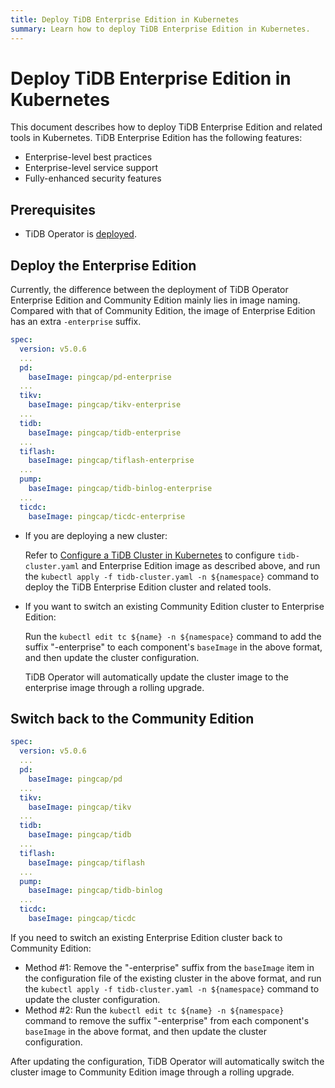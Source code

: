 ```yaml
---
title: Deploy TiDB Enterprise Edition in Kubernetes
summary: Learn how to deploy TiDB Enterprise Edition in Kubernetes.
---
```


# Deploy TiDB Enterprise Edition in Kubernetes

This document describes how to deploy TiDB Enterprise Edition and related tools in Kubernetes. TiDB Enterprise Edition has the following features:

* Enterprise-level best practices
* Enterprise-level service support
* Fully-enhanced security features

## Prerequisites

* TiDB Operator is [deployed](deploy-tidb-operator.md).

## Deploy the Enterprise Edition

Currently, the difference between the deployment of TiDB Operator Enterprise Edition and Community Edition mainly lies in image naming. Compared with that of Community Edition, the image of Enterprise Edition has an extra `-enterprise` suffix.

```yaml
spec:
  version: v5.0.6
  ...
  pd:
    baseImage: pingcap/pd-enterprise
  ...
  tikv:
    baseImage: pingcap/tikv-enterprise
  ...
  tidb:
    baseImage: pingcap/tidb-enterprise
  ...
  tiflash:
    baseImage: pingcap/tiflash-enterprise
  ...
  pump:
    baseImage: pingcap/tidb-binlog-enterprise
  ...
  ticdc:
    baseImage: pingcap/ticdc-enterprise
```

+ If you are deploying a new cluster:

    Refer to [Configure a TiDB Cluster in Kubernetes](configure-a-tidb-cluster.md) to configure `tidb-cluster.yaml` and Enterprise Edition image as described above, and run the `kubectl apply -f tidb-cluster.yaml -n ${namespace}` command to deploy the TiDB Enterprise Edition cluster and related tools.

+ If you want to switch an existing Community Edition cluster to Enterprise Edition:

    Run the `kubectl edit tc ${name} -n ${namespace}` command to add the suffix "-enterprise" to each component's `baseImage` in the above format, and then update the cluster configuration.

    TiDB Operator will automatically update the cluster image to the enterprise image through a rolling upgrade.

## Switch back to the Community Edition

```yaml
spec:
  version: v5.0.6
  ...
  pd:
    baseImage: pingcap/pd
  ...
  tikv:
    baseImage: pingcap/tikv
  ...
  tidb:
    baseImage: pingcap/tidb
  ...
  tiflash:
    baseImage: pingcap/tiflash
  ...
  pump:
    baseImage: pingcap/tidb-binlog
  ...
  ticdc:
    baseImage: pingcap/ticdc
```

If you need to switch an existing Enterprise Edition cluster back to Community Edition:

- Method #1: Remove the "-enterprise" suffix from the `baseImage` item in the configuration file of the existing cluster in the above format, and run the `kubectl apply -f tidb-cluster.yaml -n ${namespace}` command to update the cluster configuration.
- Method #2: Run the `kubectl edit tc ${name} -n ${namespace}` command to remove the suffix "-enterprise" from each component's `baseImage` in the above format, and then update the cluster configuration.

After updating the configuration, TiDB Operator will automatically switch the cluster image to Community Edition image through a rolling upgrade.
